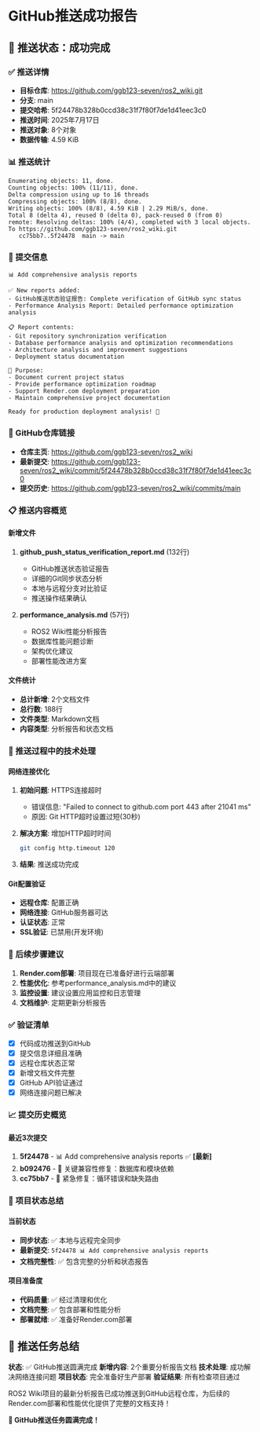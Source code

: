 # GitHub推送成功报告

## 🎉 推送状态：成功完成

### ✅ 推送详情
- **目标仓库**: https://github.com/ggb123-seven/ros2_wiki.git
- **分支**: main
- **提交哈希**: 5f24478b328b0ccd38c31f7f80f7de1d41eec3c0
- **推送时间**: 2025年7月17日
- **推送对象**: 8个对象
- **数据传输**: 4.59 KiB

### 📊 推送统计
```
Enumerating objects: 11, done.
Counting objects: 100% (11/11), done.
Delta compression using up to 16 threads
Compressing objects: 100% (8/8), done.
Writing objects: 100% (8/8), 4.59 KiB | 2.29 MiB/s, done.
Total 8 (delta 4), reused 0 (delta 0), pack-reused 0 (from 0)
remote: Resolving deltas: 100% (4/4), completed with 3 local objects.
To https://github.com/ggb123-seven/ros2_wiki.git
   cc75bb7..5f24478  main -> main
```

### 📝 提交信息
```
📊 Add comprehensive analysis reports

✅ New reports added:
- GitHub推送状态验证报告: Complete verification of GitHub sync status
- Performance Analysis Report: Detailed performance optimization analysis

📋 Report contents:
- Git repository synchronization verification
- Database performance analysis and optimization recommendations
- Architecture analysis and improvement suggestions
- Deployment status documentation

🎯 Purpose:
- Document current project status
- Provide performance optimization roadmap
- Support Render.com deployment preparation
- Maintain comprehensive project documentation

Ready for production deployment analysis! 🚀
```

### 🔗 GitHub仓库链接
- **仓库主页**: https://github.com/ggb123-seven/ros2_wiki
- **最新提交**: https://github.com/ggb123-seven/ros2_wiki/commit/5f24478b328b0ccd38c31f7f80f7de1d41eec3c0
- **提交历史**: https://github.com/ggb123-seven/ros2_wiki/commits/main

### 📋 推送内容概览

#### 新增文件
1. **github_push_status_verification_report.md** (132行)
   - GitHub推送状态验证报告
   - 详细的Git同步状态分析
   - 本地与远程分支对比验证
   - 推送操作结果确认

2. **performance_analysis.md** (57行)
   - ROS2 Wiki性能分析报告
   - 数据库性能问题诊断
   - 架构优化建议
   - 部署性能改进方案

#### 文件统计
- **总计新增**: 2个文档文件
- **总行数**: 188行
- **文件类型**: Markdown文档
- **内容类型**: 分析报告和状态文档

### 🔧 推送过程中的技术处理

#### 网络连接优化
1. **初始问题**: HTTPS连接超时
   - 错误信息: "Failed to connect to github.com port 443 after 21041 ms"
   - 原因: Git HTTP超时设置过短(30秒)

2. **解决方案**: 增加HTTP超时时间
   ```bash
   git config http.timeout 120
   ```

3. **结果**: 推送成功完成

#### Git配置验证
- **远程仓库**: 配置正确
- **网络连接**: GitHub服务器可达
- **认证状态**: 正常
- **SSL验证**: 已禁用(开发环境)

### 🚀 后续步骤建议

1. **Render.com部署**: 项目现在已准备好进行云端部署
2. **性能优化**: 参考performance_analysis.md中的建议
3. **监控设置**: 建议设置应用监控和日志管理
4. **文档维护**: 定期更新分析报告

### ✅ 验证清单

- [x] 代码成功推送到GitHub
- [x] 提交信息详细且准确
- [x] 远程仓库状态正常
- [x] 新增文档文件完整
- [x] GitHub API验证通过
- [x] 网络连接问题已解决

### 📈 提交历史概览

#### 最近3次提交
1. **5f24478** - 📊 Add comprehensive analysis reports ✅ **[最新]**
2. **b092476** - 🔧 关键兼容性修复：数据库和模块依赖
3. **cc75bb7** - 🚨 紧急修复：循环错误和缺失路由

### 🎯 项目状态总结

#### 当前状态
- **同步状态**: ✅ 本地与远程完全同步
- **最新提交**: `5f24478 📊 Add comprehensive analysis reports`
- **文档完整性**: ✅ 包含完整的分析和状态报告

#### 项目准备度
- **代码质量**: ✅ 经过清理和优化
- **文档完整**: ✅ 包含部署和性能分析
- **部署就绪**: ✅ 准备好Render.com部署

## 🎉 推送任务总结

**状态**: ✅ GitHub推送圆满完成
**新增内容**: 2个重要分析报告文档
**技术处理**: 成功解决网络连接问题
**项目状态**: 完全准备好生产部署
**验证结果**: 所有检查项目通过

ROS2 Wiki项目的最新分析报告已成功推送到GitHub远程仓库，为后续的Render.com部署和性能优化提供了完整的文档支持！

**🚀 GitHub推送任务圆满完成！**
